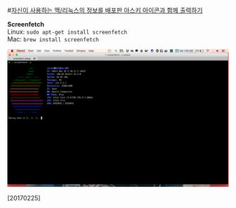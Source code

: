 #[자신이 사용하는 맥/리눅스의 정보를 배포판 아스키 아이콘과 함께 출력하기](http://clien.net/cs2/bbs/board.php?bo_table=lecture&wr_id=350228)

**Screenfetch**  
Linux: `sudo apt-get install screenfetch`  
Mac: `brew install screenfetch`

![screen shot](https://github.com/shinhokang/Archives/blob/master/Files/Images/screenFetch-2017-02-25_01-03-43.png?raw=true)

[20170225]
